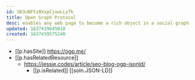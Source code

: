 ```yaml
---
id: SK3uNFtz8XxpCjuwLLyTk
title: Open Graph Protocol
desc: enables any web page to become a rich object in a social graph
updated: 1637439645010
created: 1637439575240
---
```




- [[p.hasSite]] https://ogp.me/
- [[p.hasRelatedResource]]
  - https://jessie.codes/article/seo-blog-ogp-jsonld/
    - [[p.isRelated]] [[soln.JSON-LD]]
